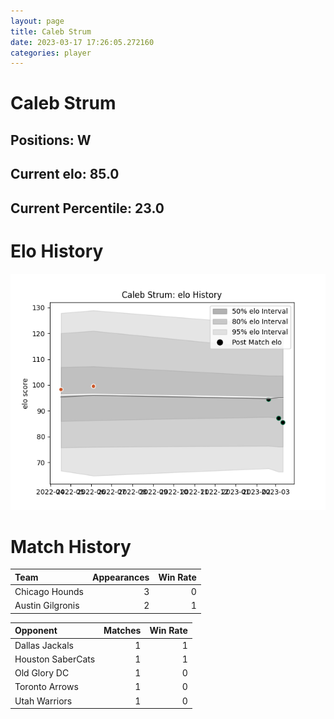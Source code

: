 ```yaml
---  
layout: page  
title: Caleb Strum  
date: 2023-03-17 17:26:05.272160  
categories: player  
---
```

# Caleb Strum

## Positions: W

## Current elo: 85.0

## Current Percentile: 23.0

# Elo History


![elo history](history_CalebStrum.png)
# Match History


| Team             |   Appearances |   Win Rate |
|:-----------------|--------------:|-----------:|
| Chicago Hounds   |             3 |          0 |
| Austin Gilgronis |             2 |          1 |

| Opponent          |   Matches |   Win Rate |
|:------------------|----------:|-----------:|
| Dallas Jackals    |         1 |          1 |
| Houston SaberCats |         1 |          1 |
| Old Glory DC      |         1 |          0 |
| Toronto Arrows    |         1 |          0 |
| Utah Warriors     |         1 |          0 |